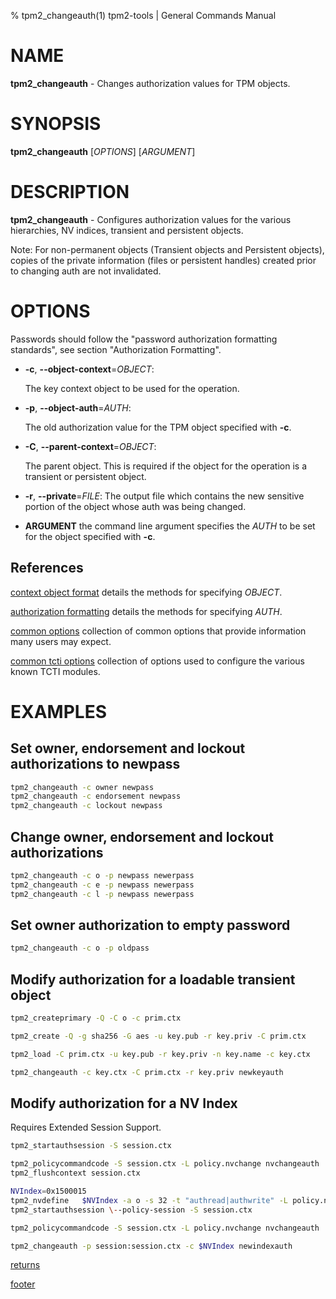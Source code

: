 % tpm2_changeauth(1) tpm2-tools | General Commands Manual

# NAME

**tpm2_changeauth** - Changes authorization values for TPM objects.

# SYNOPSIS

**tpm2_changeauth** [*OPTIONS*] [*ARGUMENT*]

# DESCRIPTION

**tpm2_changeauth** - Configures authorization values for the various
hierarchies, NV indices, transient and persistent objects.

Note: For non-permanent objects (Transient objects and Persistent objects),
copies of the private information (files or persistent handles) created prior
to changing auth are not invalidated.

# OPTIONS

Passwords should follow the "password authorization formatting standards",
see section "Authorization Formatting".

  * **-c**, **\--object-context**=_OBJECT_:

    The key context object to be used for the operation.

  * **-p**, **\--object-auth**=_AUTH_:

    The old authorization value for the TPM object specified with **-c**.

  * **-C**, **\--parent-context**=_OBJECT_:

    The parent object. This is required if the object for the operation is a
    transient or persistent object.

  * **-r**, **\--private**=_FILE_:
    The output file which contains the new sensitive portion of the object whose
    auth was being changed.

  * **ARGUMENT** the command line argument specifies the _AUTH_ to be set for
    the object specified with **-c**.

## References

[context object format](common/ctxobj.md) details the methods for specifying
_OBJECT_.

[authorization formatting](common/authorizations.md) details the methods for
specifying _AUTH_.

[common options](common/options.md) collection of common options that provide
information many users may expect.

[common tcti options](common/tcti.md) collection of options used to configure
the various known TCTI modules.


# EXAMPLES

## Set owner, endorsement and lockout authorizations to newpass
```bash
tpm2_changeauth -c owner newpass
tpm2_changeauth -c endorsement newpass
tpm2_changeauth -c lockout newpass
```

## Change owner, endorsement and lockout authorizations
```bash
tpm2_changeauth -c o -p newpass newerpass
tpm2_changeauth -c e -p newpass newerpass
tpm2_changeauth -c l -p newpass newerpass
```

## Set owner authorization to empty password
```bash
tpm2_changeauth -c o -p oldpass
```

## Modify authorization for a loadable transient object
```bash
tpm2_createprimary -Q -C o -c prim.ctx

tpm2_create -Q -g sha256 -G aes -u key.pub -r key.priv -C prim.ctx

tpm2_load -C prim.ctx -u key.pub -r key.priv -n key.name -c key.ctx

tpm2_changeauth -c key.ctx -C prim.ctx -r key.priv newkeyauth
```

## Modify authorization for a NV Index

Requires Extended Session Support.

```bash
tpm2_startauthsession -S session.ctx

tpm2_policycommandcode -S session.ctx -L policy.nvchange nvchangeauth
tpm2_flushcontext session.ctx

NVIndex=0x1500015
tpm2_nvdefine   $NVIndex -a o -s 32 -t "authread|authwrite" -L policy.nvchange
tpm2_startauthsession \--policy-session -S session.ctx

tpm2_policycommandcode -S session.ctx -L policy.nvchange nvchangeauth

tpm2_changeauth -p session:session.ctx -c $NVIndex newindexauth
```

[returns](common/returns.md)

[footer](common/footer.md)

